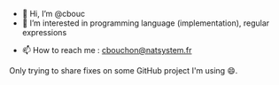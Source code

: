 - 👋 Hi, I’m @cbouc
- 👀 I’m interested in programming language (implementation), regular expressions
<!-- - 🌱 I’m currently learning ... -->
<!-- - 💞️ I’m looking to collaborate on ... -->
- 📫 How to reach me : cbouchon@natsystem.fr

<!---
cbouc/cbouc is a ✨ special ✨ repository because its `README.md` (this file) appears on your GitHub profile.
You can click the Preview link to take a look at your changes.
--->
Only trying to share fixes on some GitHub project I'm using 😄.
